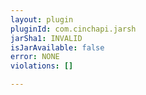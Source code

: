```yaml
---
layout: plugin
pluginId: com.cinchapi.jarsh
jarSha1: INVALID
isJarAvailable: false
error: NONE
violations: []

---
```

